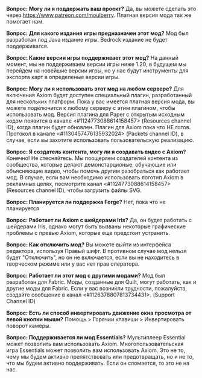 **Вопрос: Могу ли я поддержать ваш проект?**
Да, вы можете сделать это через https://www.patreon.com/moulberry. Платная версия мода так же помогает нам.

**Вопрос: Для какого издания игры предназначен этот мод?**
Мод был разработан под Java издание игры. Bedrock издание не будет поддерживатся.

**Вопрос: Какие версии игры поддерживает этот мод?**
На данный момент, мы не поддерживаем версии игры ниже 1.20, в будущем мы перейдем на новейшие версии игры, но у нас будут инструменты для экспорта карт в определеные версии игры.

**Вопрос: Могу ли я использовать этот мод на любом сервере?**
Для включения Axiom будет доступен специальный плагин, разработанный для нескольких платформ. Пока у вас имеется платная версия мода, вы можете подключится к любому серверу с этим плагином, чтобы использовать мод. Версия плагина для Paper с открытым исходным кодом появится в канале <#1124773088614158457> (Resources channel ID), когда плагин будет обновлен. Плагин для Axiom пока что НЕ готов. Протокол в канале <#1130457476135932024> (Packets channel ID), в случае, если вы захотите использовать пользовательскую реализацию.

**Вопрос: Я создатель контента, могу ли я создавать видео с Axiom?**
Конечно! Не стесняйтесь. Мы поощеряем создателей контента из сообщества, которые делают демонстарционые, обучающие или объясняющие видео, чтобы помочь другим разобраться как работает мод. В случае, если вам необходимо использовать логотип Axiom в рекламных целях, посмотрите канал <#1124773088614158457> (Resources channel ID), чтобы загрузить файлы SVG.

**Вопрос: Планируется ли поддержка Forge?**
Нет, пока что не планируется

**Вопрос: Работает ли Axiom с шейдерами Iris?**
Да, он будет работать с шейдерами Iris, однако могут быть вызваны некоторые графические проблемы с превью Axiom, которые еще предстоит устранить.

**Вопрос: Как отключить мод?**
Вы можете выйти из интерфейса редактора, используя Правый шифт. В противном случае мод нельзя будет "Отключить", но он не включается, если вы не находитесь в творческом режиме или у вас нет прав оператора.

**Вопрос: Работает ли этот мод с другими модами?**
Мод был разработан для Fabric. Моды, созданные для Quilt, могут работать, как и другие моды для Fabric. Если у вас возникли трудности, пожалуйста, создайте сообщение в канал <#1126378807813734431>. (Support Channel ID)

**Вопрос: Есть ли способ инвертировать движение окна просмотра от левой кнопки мыши?**
Помощь > Горячии клавиши > Инвертировать поворот камеры.

**Вопрос: Поддерживается ли мод Essentials?**
Мультиплеер Essential может позволить вам использовать Axiom. Многопользовательская игра Essentials может позволить вам использовать Axiom. Это не то, чему мы будем активно препятствовать или предотвращать, но и не то, что мы будем активно поддерживать. Если он сломается, то это не на нас.
